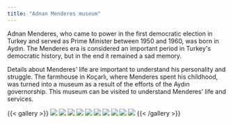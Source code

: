 ```yaml
---
title: "Adnan Menderes museum"
---
```


Adnan Menderes, who came to power in the first democratic election in Turkey and served as Prime Minister between 1950 and 1960, was born in Aydın. The Menderes era is considered an important period in Turkey's democratic history, but in the end it remained a sad memory.

Details about Menderes' life are important to understand his personality and struggle. The farmhouse in Koçarlı, where Menderes spent his childhood, was turned into a museum as a result of the efforts of the Aydın governorship. This museum can be visited to understand Menderes' life and services.

{{< gallery >}}
<img src="featured.jpg" class="grid-w50 md:grid-w33 xl:grid-w25" />
<img src="img_01.jpg" class="grid-w50 md:grid-w33 xl:grid-w25" />
<img src="img_02.jpg" class="grid-w50 md:grid-w33 xl:grid-w25" />
<img src="img_03.jpg" class="grid-w50 md:grid-w33 xl:grid-w25" />
<img src="img_04.jpg" class="grid-w50 md:grid-w33 xl:grid-w25" />
<img src="img_05.jpg" class="grid-w50 md:grid-w33 xl:grid-w25" />
<img src="img_06.jpg" class="grid-w50 md:grid-w33 xl:grid-w25" />
<img src="img_07.jpg" class="grid-w50 md:grid-w33 xl:grid-w25" />
<img src="img_08.jpg" class="grid-w50 md:grid-w33 xl:grid-w25" />
<img src="img_09.jpg" class="grid-w50 md:grid-w33 xl:grid-w25" />
{{< /gallery >}}
